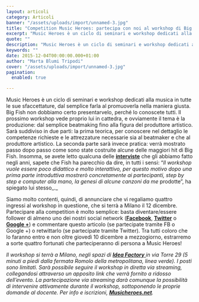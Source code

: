 ```yaml
---
layout: articoli
category: Articoli
banner: "/assets/uploads/import/unnamed-3.jpg"
title: "Competition Music Heroes: partecipa con noi al workshop di Big Fish!"
excerpt: "Music Heroes è un ciclo di seminari e workshop dedicati alla musica in tutte le sue sfaccettature, dal semplice farla al promuoverla nella maniera giusta. Big Fish non dobbiamo certo presentarvelo, perché lo conoscete tutti. Il prossimo workshop vede proprio lui in cattedra, e ovviamente il tema è la produzione: dal semplice beatmaking fino alla [&hellip"
quote: ""
description: "Music Heroes è un ciclo di seminari e workshop dedicati alla musica in tutte le sue sfaccettature, dal semplice farla al promuoverla nella maniera giusta. Big Fish non dobbiamo certo presentarvelo, perché lo conoscete tutti. Il prossimo workshop vede proprio lui in cattedra, e ovviamente il tema è la produzione: dal semplice beatmaking fino alla [&hellip"
keywords: ""
date: 2015-12-04T00:00:00.000+01:00
author: "Marta Blumi Tripodi"
cover: "/assets/uploads/import/unnamed-3.jpg"
pagination:
  enabled: true

---
```


[](https://hotmc.com/wp-content/uploads/2015/12/unnamed-3.jpg)

Music Heroes è un ciclo di seminari e workshop dedicati alla musica in tutte le sue sfaccettature, dal semplice farla al promuoverla nella maniera giusta. Big Fish non dobbiamo certo presentarvelo, perché lo conoscete tutti. Il prossimo workshop vede proprio lui in cattedra, e ovviamente il tema è la produzione: dal semplice beatmaking fino alla figura del produttore artistico. Sarà suddiviso in due parti: la prima teorica, per conoscere nel dettaglio le competenze richieste e le attrezzature necessarie sia al beatmaker e che al produttore artistico. La seconda parte sarà invece pratica: verrà mostrato passo dopo passo come sono state costruite alcune delle maggiori hit di Big Fish. Insomma, se avete letto qualcuna delle **[interviste](https://hotmc.com/big-fish-lintervista-2/)** che gli abbiamo fatto negli anni, sapete che Fish ha parecchio da dire, in tutti i sensi: “_Il workshop vuole essere poco didattico e molto interattivo, per questo motivo dopo una prima parte introduttiva mostrerò concretamente ai partecipanti, step by step e computer alla mano, la genesi di alcune canzoni da me_ prodotte”, ha spiegato lui stesso_._

Siamo molto contenti, quindi, di annunciare che vi regaliamo quattro ingressi al workshop in questione, che si terrà a Milano il 12 dicembre. Partecipare alla competition è molto semplice: basta diventare/essere follower di almeno uno dei nostri social network ([**Facebook**](https://www.facebook.com/hotmcmag "https://www.facebook.com/hotmcmag"), [**Twitter**](https://twitter.com/hotmcmag "https://twitter.com/hotmcmag") o **[Google +](https://plus.google.com/u/0/111205470567886985739/posts "https://plus.google.com/u/0/111205470567886985739/posts")**) e commentare questo articolo (se partecipate tramite FB o Google +) o retwittarlo (se partecipate tramite Twitter). Tra tutti coloro che lo faranno entro e non oltre giovedì 10 dicembre a mezzogiorno, estrarremo a sorte quattro fortunati che parteciperanno di persona a Music Heroes!

_Il workshop si terrà a Milano, negli spazi di [**Idea Factory** ](http://www.if-milano.com)in via Torre 29 (5 minuti a piedi dalla fermata Romolo della metropolitana, linea verde). I posti sono limitati. Sarà possibile seguire il workshop in diretta via streaming, collegandosi attraverso un apposito link che verrà fornito a ridosso dell’evento. La partecipazione via streaming darà comunque la possibilità di intervenire attivamente durante il workshop, sottoponendo le proprie domande al docente. Per info e iscrizioni, **[Musicheroes.net](http://www.musicheroes.net/)**._